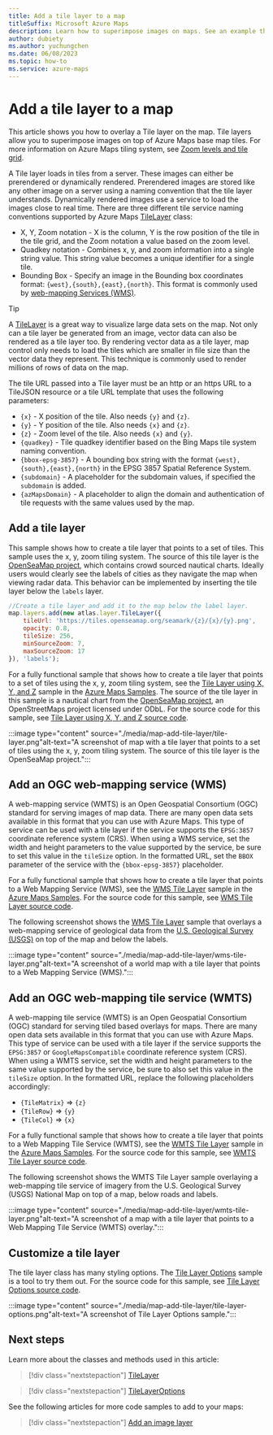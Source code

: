 ```yaml
---
title: Add a tile layer to a map
titleSuffix: Microsoft Azure Maps
description: Learn how to superimpose images on maps. See an example that uses the Azure Maps Web SDK to add a tile layer containing a weather radar overlay to a map.
author: dubiety
ms.author: yuchungchen
ms.date: 06/08/2023
ms.topic: how-to
ms.service: azure-maps
---
```


# Add a tile layer to a map

This article shows you how to overlay a Tile layer on the map. Tile layers allow you to superimpose images on top of Azure Maps base map tiles. For more information on Azure Maps tiling system, see [Zoom levels and tile grid](zoom-levels-and-tile-grid.md).

A Tile layer loads in tiles from a server. These images can either be prerendered or dynamically rendered. Prerendered images are stored like any other image on a server using a naming convention that the tile layer understands. Dynamically rendered images use a service to load the images close to real time. There are three different tile service naming conventions supported by Azure Maps [TileLayer](/javascript/api/azure-maps-control/atlas.layer.tilelayer) class:

* X, Y, Zoom notation - X is the column, Y is the row position of the tile in the tile grid, and the Zoom notation a value based on the zoom level.
* Quadkey notation - Combines x, y, and zoom information into a single string value. This string value becomes a unique identifier for a single tile.
* Bounding Box -  Specify an image in the Bounding box coordinates format: `{west},{south},{east},{north}`. This format is commonly used by [web-mapping Services (WMS)](https://www.opengeospatial.org/standards/wms).

> [!TIP]
> A [TileLayer](/javascript/api/azure-maps-control/atlas.layer.tilelayer) is a great way to visualize large data sets on the map. Not only can a tile layer be generated from an image, vector data can also be rendered as a tile layer too. By rendering vector data as a tile layer, map control only needs to load the tiles which are smaller in file size than the vector data they represent. This technique is commonly used to render millions of rows of data on the map.

The tile URL passed into a Tile layer must be an http or an https URL to a TileJSON resource or a tile URL template that uses the following parameters:

* `{x}` - X position of the tile. Also needs `{y}` and `{z}`.
* `{y}` - Y position of the tile. Also needs `{x}` and `{z}`.
* `{z}` - Zoom level of the tile. Also needs `{x}` and `{y}`.
* `{quadkey}` - Tile quadkey identifier based on the Bing Maps tile system naming convention.
* `{bbox-epsg-3857}` - A bounding box string with the format `{west},{south},{east},{north}` in the EPSG 3857 Spatial Reference System.
* `{subdomain}` - A placeholder for the subdomain values, if specified the `subdomain` is added.
* `{azMapsDomain}` - A placeholder to align the domain and authentication of tile requests with the same values used by the map.

## Add a tile layer

 This sample shows how to create a tile layer that points to a set of tiles. This sample uses the x, y, zoom tiling system. The source of this tile layer is the [OpenSeaMap project], which contains crowd sourced nautical charts. Ideally users would clearly see the labels of cities as they navigate the map when viewing radar data. This behavior can be implemented by inserting the tile layer below the `labels` layer.

```javascript
//Create a tile layer and add it to the map below the label layer.
map.layers.add(new atlas.layer.TileLayer({
    tileUrl: 'https://tiles.openseamap.org/seamark/{z}/{x}/{y}.png',
    opacity: 0.8,
    tileSize: 256,
    minSourceZoom: 7,
    maxSourceZoom: 17
}), 'labels');
```

For a fully functional sample that shows how to create a tile layer that points to a set of tiles using the x, y, zoom tiling system, see the [Tile Layer using X, Y, and Z] sample in the [Azure Maps Samples]. The source of the tile layer in this sample is a nautical chart from the [OpenSeaMap project], an OpenStreetMaps project licensed under ODbL. For the source code for this sample, see [Tile Layer using X, Y, and Z source code].

:::image type="content" source="./media/map-add-tile-layer/tile-layer.png"alt-text="A screenshot of map with a tile layer that points to a set of tiles using the x, y, zoom tiling system. The source of this tile layer is the OpenSeaMap project.":::

<!--------------------------------------------------
<iframe height='500' scrolling='no' title='Tile Layer using X, Y, and Z' src='//codepen.io/azuremaps/embed/BGEQjG/?height=500&theme-id=0&default-tab=js,result&embed-version=2&editable=true' frameborder='no' loading="lazy" allowtransparency='true' allowfullscreen='true'>See the Pen <a href='https://codepen.io/azuremaps/pen/BGEQjG/'>Tile Layer using X, Y, and Z</a> by Azure Maps (<a href='https://codepen.io/azuremaps'>@azuremaps</a>) on <a href='https://codepen.io'>CodePen</a>.
</iframe>
---------------------------------------------------->

## Add an OGC web-mapping service (WMS)

A web-mapping service (WMTS) is an Open Geospatial Consortium (OGC) standard for serving images of map data. There are many open data sets available in this format that you can use with Azure Maps. This type of service can be used with a tile layer if the service supports the `EPSG:3857` coordinate reference system (CRS). When using a WMS service, set the width and height parameters to the value supported by the service, be sure to set this value in the `tileSize` option. In the formatted URL, set the `BBOX` parameter of the service with the `{bbox-epsg-3857}` placeholder.

For a fully functional sample that shows how to create a tile layer that points to a Web Mapping Service (WMS), see the [WMS Tile Layer] sample in the [Azure Maps Samples]. For the source code for this sample, see [WMS Tile Layer source code].

The following screenshot shows the [WMS Tile Layer] sample that overlays a web-mapping service of geological data from the [U.S. Geological Survey (USGS)] on top of the map and below the labels.

:::image type="content" source="./media/map-add-tile-layer/wms-tile-layer.png"alt-text="A screenshot of a world map with a tile layer that points to a Web Mapping Service (WMS).":::

<!--------------------------------------------------
<iframe height="500" scrolling="no" title="WMS Tile Layer" src="https://codepen.io/azuremaps/embed/BapjZqr?height=500&theme-id=0&default-tab=js,result&embed-version=2&editable=true" frameborder="no" loading="lazy" allowtransparency="true" allowfullscreen="true">
  See the Pen <a href='https://codepen.io/azuremaps/pen/BapjZqr'>WMS Tile Layer</a> by Azure Maps
  (<a href='https://codepen.io/azuremaps'>@azuremaps</a>) on <a href='https://codepen.io'>CodePen</a>.
</iframe>
----------------------------------------------->

## Add an OGC web-mapping tile service (WMTS)

A web-mapping tile service (WMTS) is an Open Geospatial Consortium (OGC) standard for serving tiled based overlays for maps. There are many open data sets available in this format that you can use with Azure Maps. This type of service can be used with a tile layer if the service supports the `EPSG:3857` or `GoogleMapsCompatible` coordinate reference system (CRS). When using a WMTS service, set the width and height parameters to the same value supported by the service, be sure to also set this value in the `tileSize` option. In the formatted URL, replace the following placeholders accordingly:

* `{TileMatrix}` => `{z}`
* `{TileRow}` => `{y}`
* `{TileCol}` => `{x}`

For a fully functional sample that shows how to create a tile layer that points to a Web Mapping Tile Service (WMTS), see the [WMTS Tile Layer] sample in the [Azure Maps Samples]. For the source code for this sample, see [WMTS Tile Layer source code].

The following screenshot shows the WMTS Tile Layer sample overlaying a web-mapping tile service of imagery from the U.S. Geological Survey (USGS) National Map on top of a map, below roads and labels.

:::image type="content" source="./media/map-add-tile-layer/wmts-tile-layer.png"alt-text="A screenshot of a map with a tile layer that points to a Web Mapping Tile Service (WMTS) overlay.":::

<!--------------------------------------------------
<iframe height="500" scrolling="no" title="WMTS tile layer" src="https://codepen.io/azuremaps/embed/BapjZVY?height=500&theme-id=0&default-tab=js,result&embed-version=2&editable=true" frameborder="no" loading="lazy" allowtransparency="true" allowfullscreen="true">
  See the Pen <a href='https://codepen.io/azuremaps/pen/BapjZVY'>WMTS tile layer</a> by Azure Maps
  (<a href='https://codepen.io/azuremaps'>@azuremaps</a>) on <a href='https://codepen.io'>CodePen</a>.
</iframe>
----------------------------------------------->

## Customize a tile layer

The tile layer class has many styling options. The [Tile Layer Options] sample is a tool to try them out. For the source code for this sample, see [Tile Layer Options source code].

:::image type="content" source="./media/map-add-tile-layer/tile-layer-options.png"alt-text="A screenshot of Tile Layer Options sample.":::

<!--------------------------------------------------
<iframe height='700' scrolling='no' title='Tile Layer Options' src='//codepen.io/azuremaps/embed/xQeRWX/?height=700&theme-id=0&default-tab=result' frameborder='no' loading="lazy" allowtransparency='true' allowfullscreen='true'>See the Pen <a href='https://codepen.io/azuremaps/pen/xQeRWX/'>Tile Layer Options</a> by Azure Maps (<a href='https://codepen.io/azuremaps'>@azuremaps</a>) on <a href='https://codepen.io'>CodePen</a>.
</iframe>
----------------------------------------------->

## Next steps

Learn more about the classes and methods used in this article:

> [!div class="nextstepaction"]
> [TileLayer](/javascript/api/azure-maps-control/atlas.layer.tilelayer)

> [!div class="nextstepaction"]
> [TileLayerOptions](/javascript/api/azure-maps-control/atlas.tilelayeroptions)

See the following articles for more code samples to add to your maps:

> [!div class="nextstepaction"]
> [Add an image layer](./map-add-image-layer.md)

[Azure Maps Samples]: https://samples.azuremaps.com
[Tile Layer Options]: https://samples.azuremaps.com/tile-layers/tile-layer-options
[WMS Tile Layer]: https://samples.azuremaps.com/tile-layers/wms-tile-layer
[WMTS Tile Layer]: https://samples.azuremaps.com/tile-layers/wmts-tile-layer
[Tile Layer using X, Y, and Z]: https://samples.azuremaps.com/tile-layers/tile-layer-using-x,-y-and-z

[Tile Layer Options source code]: https://github.com/Azure-Samples/AzureMapsCodeSamples/blob/main/Samples/Tile%20Layers/Tile%20Layer%20Options/Tile%20Layer%20Options.html
[WMS Tile Layer source code]: https://github.com/Azure-Samples/AzureMapsCodeSamples/blob/main/Samples/Tile%20Layers/WMS%20Tile%20Layer/WMS%20Tile%20Layer.html
[WMTS Tile Layer source code]: https://github.com/Azure-Samples/AzureMapsCodeSamples/blob/main/Samples/Tile%20Layers/WMTS%20Tile%20Layer/WMTS%20Tile%20Layer.html
[Tile Layer using X, Y, and Z source code]: https://github.com/Azure-Samples/AzureMapsCodeSamples/blob/main/Samples/Tile%20Layers/Tile%20Layer%20using%20X,%20Y%20and%20Z/Tile%20Layer%20using%20X,%20Y%20and%20Z.html

[OpenSeaMap project]: https://openseamap.org/index.php
[U.S. Geological Survey (USGS)]: https://mrdata.usgs.gov/
[U.S. Geological Survey (USGS) National Map]:https://viewer.nationalmap.gov/services
